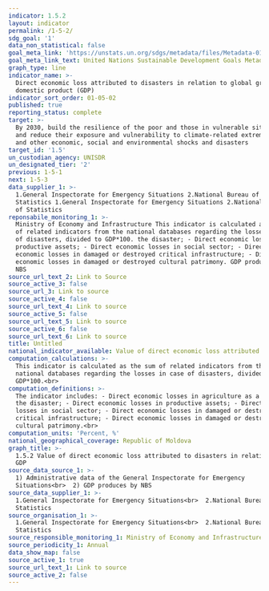 ```yaml
---
indicator: 1.5.2
layout: indicator
permalink: /1-5-2/
sdg_goal: '1'
data_non_statistical: false
goal_meta_link: 'https://unstats.un.org/sdgs/metadata/files/Metadata-01-05-02.pdf'
goal_meta_link_text: United Nations Sustainable Development Goals Metadata (pdf 894kB)
graph_type: line
indicator_name: >-
  Direct economic loss attributed to disasters in relation to global gross
  domestic product (GDP)
indicator_sort_order: 01-05-02
published: true
reporting_status: complete
target: >-
  By 2030, build the resilience of the poor and those in vulnerable situations
  and reduce their exposure and vulnerability to climate-related extreme events
  and other economic, social and environmental shocks and disasters
target_id: '1.5'
un_custodian_agency: UNISDR
un_designated_tier: '2'
previous: 1-5-1
next: 1-5-3
data_supplier_1: >-
  1.General Inspectorate for Emergency Situations 2.National Bureau of
  Statistics 1.General Inspectorate for Emergency Situations 2.National Bureau
  of Statistics
reponsabile_monitoring_1: >-
  Ministry of Economy and Infrastructure This indicator is calculated as the sum
  of related indicators from the national databases regarding the losses in case
  of disasters, divided to GDP*100. the disaster; - Direct economic losses in
  productive assets; - Direct economic losses in social sector; - Direct
  economic losses in damaged or destroyed critical infrastructure; - Direct
  economic losses in damaged or destroyed cultural patrimony. GDP produces by
  NBS
source_url_text_2: Link to Source
source_active_3: false
source_url_3: Link to source
source_active_4: false
source_url_text_4: Link to source
source_active_5: false
source_url_text_5: Link to source
source_active_6: false
source_url_text_6: Link to source
title: Untitled
national_indicator_available: Value of direct economic loss attributed to disasters in relation to GDP
computation_calculations: >-
  This indicator is calculated as the sum of related indicators from the
  national databases regarding the losses in case of disasters, divided to
  GDP*100.<br>
computation_definitions: >-
  The indicator includes: - Direct economic losses in agriculture as a result of
  the disaster; - Direct economic losses in productive assets; - Direct economic
  losses in social sector; - Direct economic losses in damaged or destroyed
  critical infrastructure; - Direct economic losses in damaged or destroyed
  cultural patrimony.<br>
computation_units: 'Percent, %'
national_geographical_coverage: Republic of Moldova
graph_title: >-
  1.5.2 Value of direct economic loss attributed to disasters in relation to
  GDP 
source_data_source_1: >-
  1) Administrative data of the General Inspectorate for Emergency
  Situations<br>  2) GDP produces by NBS 
source_data_supplier_1: >-
  1.General Inspectorate for Emergency Situations<br>  2.National Bureau of
  Statistics
source_organisation_1: >-
  1.General Inspectorate for Emergency Situations<br>  2.National Bureau of
  Statistics
source_responsible_monitoring_1: Ministry of Economy and Infrastructure
source_periodicity_1: Annual
data_show_map: false
source_active_1: true
source_url_text_1: Link to source
source_active_2: false
---
```

